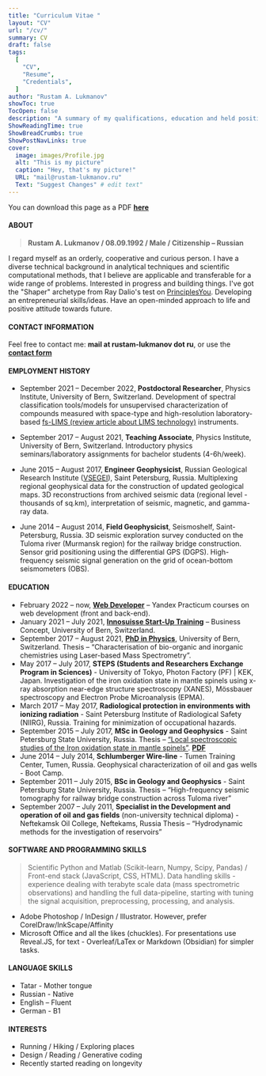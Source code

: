 ```yaml
---
title: "Curriculum Vitae "
layout: "CV"
url: "/cv/"
summary: CV
draft: false
tags:
  [
    "CV",
    "Resume",
    "Credentials",
  ]
author: "Rustam A. Lukmanov"
showToc: true
TocOpen: false
description: "A summary of my qualifications, education and held positions."
ShowReadingTime: true
ShowBreadCrumbs: true
ShowPostNavLinks: true
cover:
  image: images/Profile.jpg
  alt: "This is my picture"
  caption: "Hey, that's my picture!"
  URL: "mail@rustam-lukmanov.ru"
  Text: "Suggest Changes" # edit text"
---
```


<link
    rel="stylesheet"
    href="https://cdnjs.cloudflare.com/ajax/libs/animate.css/4.1.1/animate.min.css"
  />
<article class="animate__animated animate__fadeIn animate__slower	3s">

You can download this page as a PDF [**here**](cv.pdf)

#### ABOUT

> **Rustam A. Lukmanov / 08.09.1992 / Male / Citizenship – Russian**

I regard myself as an orderly, cooperative and curious person. I have a diverse technical background in analytical techniques and scientific computational methods, that I believe are applicable and transferable for a wide range of problems. Interested in progress and building things. I've got the "Shaper" archetype from Ray Dalio's test on [PrinciplesYou](https://principlesyou.com/). Developing an entrepreneurial skills/ideas. Have an open-minded approach to life and positive attitude towards future.

#### CONTACT INFORMATION

Feel free to contact me:
**mail at rustam-lukmanov dot ru**, or use the [**contact form**](/contact/)

#### EMPLOYMENT HISTORY

- September 2021 – December 2022, **Postdoctoral Researcher**, Physics Institute, University of Bern, Switzerland. Development of spectral classification tools/models for unsupervised characterization of compounds measured with space-type and high-resolution laboratory-based [fs-LIMS (review article about LIMS technology)](https://analyticalsciencejournals.onlinelibrary.wiley.com/doi/abs/10.1002/mas.21669) instruments.

- September 2017 – August 2021, **Teaching Associate**, Physics Institute, University of Bern, Switzerland.
  Introductory physics seminars/laboratory assignments for bachelor students (4-6h/week).

- June 2015 – August 2017, **Engineer Geophysicist**, Russian Geological Research Institute ([VSEGEI](https://vsegei.ru/en/)), Saint Petersburg, Russia.
  Multiplexing regional geophysical data for the construction of updated geological maps. 3D reconstructions from archived seismic data (regional level - thousands of sq.km), interpretation of seismic, magnetic, and gamma-ray data.

- June 2014 – August 2014, **Field Geophysicist**, Seismoshelf, Saint-Petersburg, Russia.
  3D seismic exploration survey conducted on the Tuloma river (Murmansk region) for the railway bridge construction. Sensor grid positioning using the differential GPS (DGPS). High-frequency seismic signal generation on the grid of ocean-bottom seismometers (OBS).

#### EDUCATION

- February 2022 – now, [**Web Developer**](https://practicum.yandex.ru/web/) – Yandex Practicum courses on web development (front and back-end).
- January 2021 – July 2021, [**Innosuisse Start-Up Training**](https://www.innosuisse.ch/inno/en/home/support-for-start-ups/start-up-training.html) – Business Concept, University of Bern, Switzerland.
- September 2017 – August 2021, [**PhD in Physics**](https://www.phinst.unibe.ch/index_eng.html), University of Bern, Switzerland.
  Thesis – “Characterisation of bio-organic and inorganic chemistries using Laser-based Mass Spectrometry”.
- May 2017 – July 2017, **STEPS (Students and Researchers Exchange Program in Sciences)** - University of Tokyo, Photon Factory (PF) | KEK, Japan.
  Investigation of the iron oxidation state in mantle spinels using x-ray absorption near-edge structure spectroscopy (XANES), Mössbauer spectroscopy and Electron Probe Microanalysis (EPMA).
- March 2017 – May 2017, **Radiological protection in environments with ionizing radiation** - Saint Petersburg Institute of Radiological Safety (NIIRG), Russia. Training for minimization of occupational hazards.
- September 2015 – July 2017, **MSc in Geology and Geophysics** - Saint Petersburg State University, Russia.
  Thesis – [“Local spectroscopic studies of the Iron oxidation state in mantle spinels”](https://dspace.spbu.ru/handle/11701/11527). [**PDF**](https://dspace.spbu.ru/bitstream/11701/11527/1/Dissertaciya_Lukmanov.pdf)
- June 2014 – July 2014, **Schlumberger Wire-line** - Tumen Training Center, Tumen, Russia. Geophysical characterization of oil and gas wells - Boot Camp.
- September 2011 – July 2015, **BSc in Geology and Geophysics** - Saint Petersburg State University, Russia.
  Thesis – “High-frequency seismic tomography for railway bridge construction across Tuloma river”
- September 2007 – July 2011, **Specialist in the Development and operation of oil and gas fields** (non-university technical diploma) - Neftekamsk Oil College, Neftekams, Russia
  Thesis – “Hydrodynamic methods for the investigation of reservoirs”

#### SOFTWARE AND PROGRAMMING SKILLS

> Scientific Python and Matlab (Scikit-learn, Numpy, Scipy, Pandas) / Front-end stack (JavaScript, CSS, HTML). Data handling skills - experience dealing with terabyte scale data (mass spectrometric observations) and handling the full data-pipeline, starting with tuning the signal acquisition, preprocessing, processing, and analysis.

- Adobe Photoshop / InDesign / Illustrator. However, prefer CorelDraw/InkScape/Affinity
- Microsoft Office and all the likes (chuckles). For presentations use Reveal.JS, for text - Overleaf/LaTex or Markdown (Obsidian) for simpler tasks.

#### LANGUAGE SKILLS

- Tatar - Mother tongue
- Russian - Native
- English – Fluent
- German - B1

#### INTERESTS

- Running / Hiking / Exploring places
- Design / Reading / Generative coding
- Recently started reading on longevity

</article>
